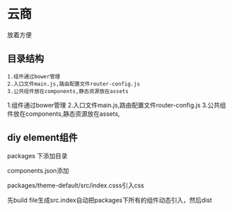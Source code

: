 # 云商

放着方便

## 目录结构

``` 
1.组件通过bower管理
2.入口文件main.js,路由配置文件router-config.js
3.公共组件放在components,静态资源放在assets
```

1.组件通过bower管理
2.入口文件main.js,路由配置文件router-config.js
3.公共组件放在components,静态资源放在assets,

## diy element组件
packages 下添加目录

components.json添加

packages/theme-default/src/index.csss引入css

先build file生成src.index自动把packages下所有的组件动态引入，然后dist

